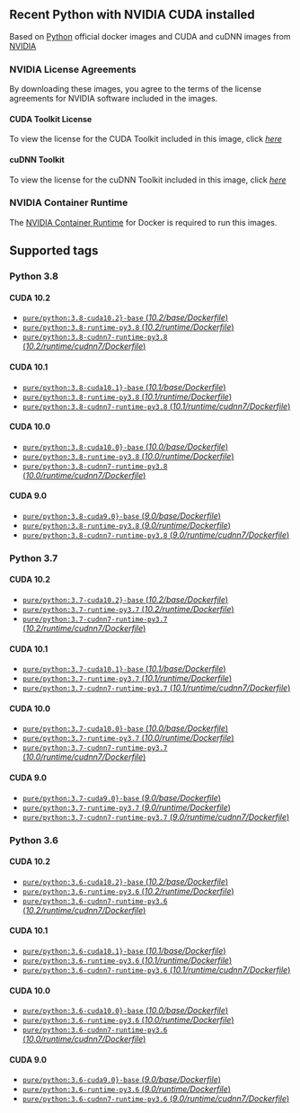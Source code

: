 ## Recent Python with NVIDIA CUDA installed

Based on [Python](https://hub.docker.com/_/python/) official docker images and CUDA and cuDNN images from [NVIDIA](https://hub.docker.com/u/nvidia)

### NVIDIA License Agreements

By downloading these images, you agree to the terms of the license agreements for NVIDIA software included in the images.

#### CUDA Toolkit License

To view the license for the CUDA Toolkit included in this image, click [*here*](http://docs.nvidia.com/cuda/eula/index.html)

#### cuDNN Toolkit

To view the license for the cuDNN Toolkit included in this image, click [*here*](https://docs.nvidia.com/deeplearning/sdk/cudnn-sla/index.html)

### NVIDIA Container Runtime

The [NVIDIA Container Runtime](https://github.com/NVIDIA/nvidia-docker) for Docker is required to run this images.

## Supported tags

### Python 3.8

#### CUDA 10.2

- [`pure/python:3.8-cuda10.2}-base` (*10.2/base/Dockerfile*)](10.2/base/Dockerfile)
- [`pure/python:3.8-runtime-py3.8` (*10.2/runtime/Dockerfile*)](10.2/runtime/Dockerfile)
- [`pure/python:3.8-cudnn7-runtime-py3.8` (*10.2/runtime/cudnn7/Dockerfile*)](10.2/runtime/cudnn7/Dockerfile)

#### CUDA 10.1

- [`pure/python:3.8-cuda10.1}-base` (*10.1/base/Dockerfile*)](10.1/base/Dockerfile)
- [`pure/python:3.8-runtime-py3.8` (*10.1/runtime/Dockerfile*)](10.1/runtime/Dockerfile)
- [`pure/python:3.8-cudnn7-runtime-py3.8` (*10.1/runtime/cudnn7/Dockerfile*)](10.1/runtime/cudnn7/Dockerfile)

#### CUDA 10.0

- [`pure/python:3.8-cuda10.0}-base` (*10.0/base/Dockerfile*)](10.0/base/Dockerfile)
- [`pure/python:3.8-runtime-py3.8` (*10.0/runtime/Dockerfile*)](10.0/runtime/Dockerfile)
- [`pure/python:3.8-cudnn7-runtime-py3.8` (*10.0/runtime/cudnn7/Dockerfile*)](10.0/runtime/cudnn7/Dockerfile)

#### CUDA 9.0

- [`pure/python:3.8-cuda9.0}-base` (*9.0/base/Dockerfile*)](9.0/base/Dockerfile)
- [`pure/python:3.8-runtime-py3.8` (*9.0/runtime/Dockerfile*)](9.0/runtime/Dockerfile)
- [`pure/python:3.8-cudnn7-runtime-py3.8` (*9.0/runtime/cudnn7/Dockerfile*)](9.0/runtime/cudnn7/Dockerfile)

### Python 3.7

#### CUDA 10.2

- [`pure/python:3.7-cuda10.2}-base` (*10.2/base/Dockerfile*)](10.2/base/Dockerfile)
- [`pure/python:3.7-runtime-py3.7` (*10.2/runtime/Dockerfile*)](10.2/runtime/Dockerfile)
- [`pure/python:3.7-cudnn7-runtime-py3.7` (*10.2/runtime/cudnn7/Dockerfile*)](10.2/runtime/cudnn7/Dockerfile)

#### CUDA 10.1

- [`pure/python:3.7-cuda10.1}-base` (*10.1/base/Dockerfile*)](10.1/base/Dockerfile)
- [`pure/python:3.7-runtime-py3.7` (*10.1/runtime/Dockerfile*)](10.1/runtime/Dockerfile)
- [`pure/python:3.7-cudnn7-runtime-py3.7` (*10.1/runtime/cudnn7/Dockerfile*)](10.1/runtime/cudnn7/Dockerfile)

#### CUDA 10.0

- [`pure/python:3.7-cuda10.0}-base` (*10.0/base/Dockerfile*)](10.0/base/Dockerfile)
- [`pure/python:3.7-runtime-py3.7` (*10.0/runtime/Dockerfile*)](10.0/runtime/Dockerfile)
- [`pure/python:3.7-cudnn7-runtime-py3.7` (*10.0/runtime/cudnn7/Dockerfile*)](10.0/runtime/cudnn7/Dockerfile)

#### CUDA 9.0

- [`pure/python:3.7-cuda9.0}-base` (*9.0/base/Dockerfile*)](9.0/base/Dockerfile)
- [`pure/python:3.7-runtime-py3.7` (*9.0/runtime/Dockerfile*)](9.0/runtime/Dockerfile)
- [`pure/python:3.7-cudnn7-runtime-py3.7` (*9.0/runtime/cudnn7/Dockerfile*)](9.0/runtime/cudnn7/Dockerfile)

### Python 3.6

#### CUDA 10.2

- [`pure/python:3.6-cuda10.2}-base` (*10.2/base/Dockerfile*)](10.2/base/Dockerfile)
- [`pure/python:3.6-runtime-py3.6` (*10.2/runtime/Dockerfile*)](10.2/runtime/Dockerfile)
- [`pure/python:3.6-cudnn7-runtime-py3.6` (*10.2/runtime/cudnn7/Dockerfile*)](10.2/runtime/cudnn7/Dockerfile)

#### CUDA 10.1

- [`pure/python:3.6-cuda10.1}-base` (*10.1/base/Dockerfile*)](10.1/base/Dockerfile)
- [`pure/python:3.6-runtime-py3.6` (*10.1/runtime/Dockerfile*)](10.1/runtime/Dockerfile)
- [`pure/python:3.6-cudnn7-runtime-py3.6` (*10.1/runtime/cudnn7/Dockerfile*)](10.1/runtime/cudnn7/Dockerfile)

#### CUDA 10.0

- [`pure/python:3.6-cuda10.0}-base` (*10.0/base/Dockerfile*)](10.0/base/Dockerfile)
- [`pure/python:3.6-runtime-py3.6` (*10.0/runtime/Dockerfile*)](10.0/runtime/Dockerfile)
- [`pure/python:3.6-cudnn7-runtime-py3.6` (*10.0/runtime/cudnn7/Dockerfile*)](10.0/runtime/cudnn7/Dockerfile)

#### CUDA 9.0

- [`pure/python:3.6-cuda9.0}-base` (*9.0/base/Dockerfile*)](9.0/base/Dockerfile)
- [`pure/python:3.6-runtime-py3.6` (*9.0/runtime/Dockerfile*)](9.0/runtime/Dockerfile)
- [`pure/python:3.6-cudnn7-runtime-py3.6` (*9.0/runtime/cudnn7/Dockerfile*)](9.0/runtime/cudnn7/Dockerfile)

